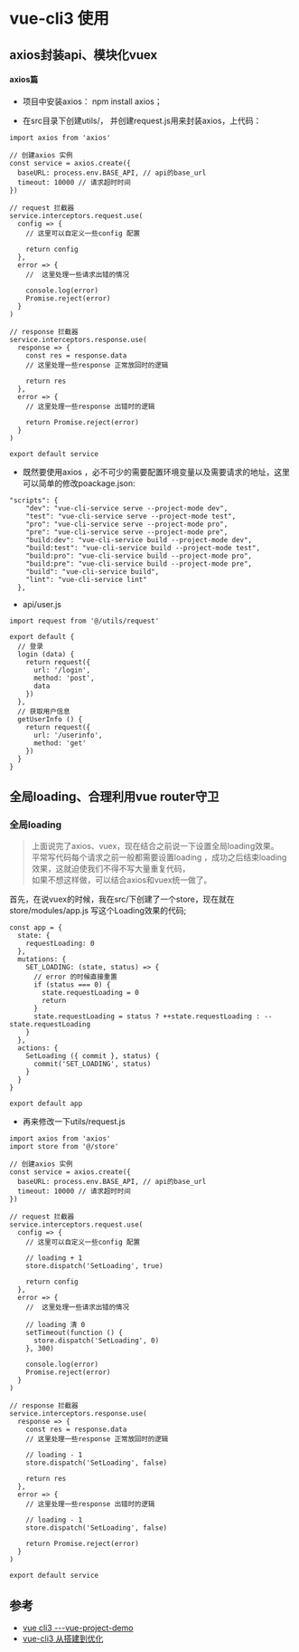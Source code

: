 # vue-cli3 使用

## axios封装api、模块化vuex
#### axios篇

- 项目中安装axios： npm install axios；

- 在src目录下创建utils/， 并创建request.js用来封装axios，上代码：

```
import axios from 'axios'

// 创建axios 实例
const service = axios.create({
  baseURL: process.env.BASE_API, // api的base_url
  timeout: 10000 // 请求超时时间
})

// request 拦截器
service.interceptors.request.use(
  config => {
    // 这里可以自定义一些config 配置

    return config
  },
  error => {
    //  这里处理一些请求出错的情况

    console.log(error)
    Promise.reject(error)
  }
)

// response 拦截器
service.interceptors.response.use(
  response => {
    const res = response.data
    // 这里处理一些response 正常放回时的逻辑

    return res
  },
  error => {
    // 这里处理一些response 出错时的逻辑

    return Promise.reject(error)
  }
)

export default service
```

- 既然要使用axios ，必不可少的需要配置环境变量以及需要请求的地址，这里可以简单的修改poackage.json:

```
"scripts": {
    "dev": "vue-cli-service serve --project-mode dev",
    "test": "vue-cli-service serve --project-mode test",
    "pro": "vue-cli-service serve --project-mode pro",
    "pre": "vue-cli-service serve --project-mode pre",
    "build:dev": "vue-cli-service build --project-mode dev",
    "build:test": "vue-cli-service build --project-mode test",
    "build:pro": "vue-cli-service build --project-mode pro",
    "build:pre": "vue-cli-service build --project-mode pre",
    "build": "vue-cli-service build",
    "lint": "vue-cli-service lint"
  },
```

- api/user.js

```
import request from '@/utils/request'

export default {
  // 登录
  login (data) {
    return request({
      url: '/login',
      method: 'post',
      data
    })
  },
  // 获取用户信息
  getUserInfo () {
    return request({
      url: '/userinfo',
      method: 'get'
    })
  }
}
```
## 全局loading、合理利用vue router守卫

### 全局loading

>上面说完了axios、vuex，现在结合之前说一下设置全局loading效果。  
平常写代码每个请求之前一般都需要设置loading ，成功之后结束loading效果，这就迫使我们不得不写大量重复代码，  
如果不想这样做，可以结合axios和vuex统一做了。

首先，在说vuex的时候，我在src/下创建了一个store，现在就在store/modules/app.js 写这个Loading效果的代码;

```
const app = {
  state: {
    requestLoading: 0
  },
  mutations: {
    SET_LOADING: (state, status) => {
      // error 的时候直接重置
      if (status === 0) {
        state.requestLoading = 0
        return
      }
      state.requestLoading = status ? ++state.requestLoading : --state.requestLoading
    }
  },
  actions: {
    SetLoading ({ commit }, status) {
      commit('SET_LOADING', status)
    }
  }
}

export default app
```


- 再来修改一下utils/request.js

```
import axios from 'axios'
import store from '@/store'

// 创建axios 实例
const service = axios.create({
  baseURL: process.env.BASE_API, // api的base_url
  timeout: 10000 // 请求超时时间
})

// request 拦截器
service.interceptors.request.use(
  config => {
    // 这里可以自定义一些config 配置

    // loading + 1
    store.dispatch('SetLoading', true)

    return config
  },
  error => {
    //  这里处理一些请求出错的情况

    // loading 清 0 
    setTimeout(function () {
      store.dispatch('SetLoading', 0)
    }, 300)

    console.log(error)
    Promise.reject(error)
  }
)

// response 拦截器
service.interceptors.response.use(
  response => {
    const res = response.data
    // 这里处理一些response 正常放回时的逻辑

    // loading - 1
    store.dispatch('SetLoading', false)

    return res
  },
  error => {
    // 这里处理一些response 出错时的逻辑

    // loading - 1
    store.dispatch('SetLoading', false)

    return Promise.reject(error)
  }
)

export default service
```


## 参考
- [vue cli3 ---vue-project-demo](https://github.com/LeeStaySmall/vue-project-demo)
- [vue-cli3 从搭建到优化](https://juejin.im/post/5c3c544c6fb9a049d37f5903)
